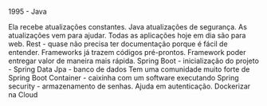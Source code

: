 1995 - Java

Ela recebe atualizações constantes. Java atualizações de segurança. 
As atualizações vem para ajudar.
Todas as aplicações hoje em dia são para web. 
Rest - quase não precisa ter documentação porque é fácil de entender.
Frameworks já trazem códigos pré-prontos. Framework poder entregar valor de maneira mais rápida.
Spring Boot - inicialização do projeto - Spring Data Jpa - banco de dados
Tem uma comunidade muito forte de Spring Boot
Container - caixinha com um software executando 
Spring security - armazenamento de senhas. Ajuda em autenticação.
Dockerizar na Cloud